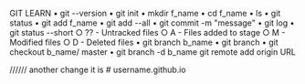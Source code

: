 GIT LEARN
	• git --version
	• git init
	• mkdir f_name
	• cd f_name
	• ls
	• git status
	• git add f_name
	• git add --all
	• git commit -m "message"
	• git log
	• git status --short
		○ ?? - Untracked files
		○ A - Files added to stage
		○ M - Modified files
		○ D - Deleted files
	• git branch b_name
	• git branch
	• git checkout b_name/ master
	• git branch -d b_name
git remote add origin URL

//////
another change it is
#   u s e r n a m e . g i t h u b . i o  
 
